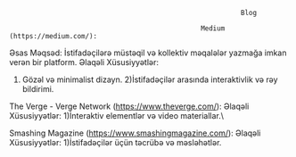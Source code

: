                                                               Blog

                                                    Medium (https://medium.com/):

Əsas Məqsəd: İstifadəçilərə müstəqil və kollektiv məqalələr yazmağa imkan verən bir platform.
Əlaqəli Xüsusiyyətlər: 
1) Gözəl və minimalist dizayn.
2)İstifadəçilər arasında interaktivlik və rəy bildirimi.




The Verge - Verge Network                           (https://www.theverge.com/):
Əlaqəli Xüsusiyyətlər: 
1)İnteraktiv elementlər və video materiallar.\





Smashing Magazine                                   (https://www.smashingmagazine.com/):
Əlaqəli Xüsusiyyətlər: 
1)İstifadəçilər üçün təcrübə və məsləhətlər.
